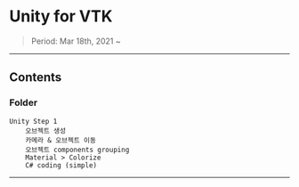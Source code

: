 # Unity for VTK
> Period: Mar 18th, 2021 ~
***

## Contents
### Folder
	Unity Step 1
		오브젝트 생성
		카메라 & 오브젝트 이동
		오브젝트 components grouping
		Material > Colorize
		C# coding (simple)
***
